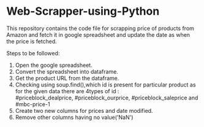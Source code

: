 # Web-Scrapper-using-Python
This repository contains the code file for scrapping price of products from Amazon and fetch it in google spreadsheet and update the date as when the price is fetched.

Steps to be followed:
1. Open the google spreadsheet.
2. Convert the spreadsheet into dataframe.
3. Get the product URL from the dataframe.
4. Checking using soup.find(),which id is present for particular product as for the given data there are 4types of id :     
#priceblock_dealprice, #priceblock_ourprice, #priceblock_saleprice and #mbc-price-1
5. Create two new columns for prices and date modified.
6. Remove other columns having no value('NaN')

